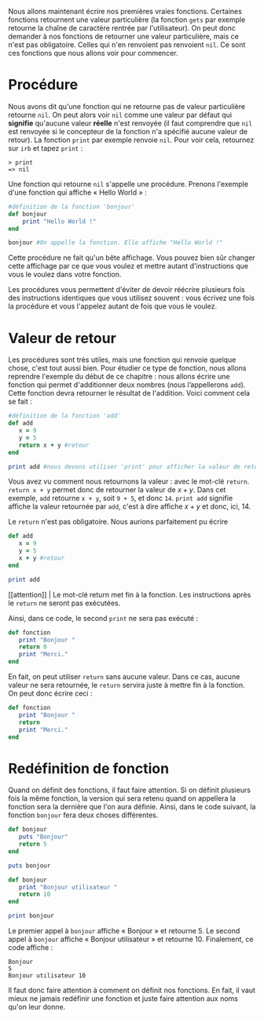 Nous allons maintenant écrire nos premières vraies fonctions. Certaines fonctions retournent une valeur particulière (la fonction `gets` par exemple retourne la chaîne de caractère rentrée par l'utilisateur). On peut donc demander à nos fonctions de retourner une valeur particulière, mais ce n'est pas obligatoire. Celles qui n'en renvoient pas renvoient `nil`. Ce sont ces fonctions que nous allons voir pour commencer.

# Procédure

Nous avons dit qu'une fonction qui ne retourne pas de valeur particulière retourne `nil`. On peut alors voir `nil` comme une valeur par défaut qui **signifie** qu'aucune valeur **réelle** n'est renvoyée (il faut comprendre que `nil` est renvoyée si le concepteur de la fonction n'a spécifié aucune valeur de retour). La fonction `print` par exemple renvoie `nil`. Pour voir cela, retournez sur `irb` et tapez `print` :

```
> print
=> nil
``` 

Une fonction qui retourne `nil` s'appelle une procédure. 
Prenons l'exemple d'une fonction qui affiche « Hello World » :

```ruby
#définition de la fonction 'bonjour'
def bonjour
    print "Hello World !"
end

bonjour #On appelle la fonction. Elle affiche "Hello World !"
```

Cette procédure ne fait qu'un bête affichage. Vous pouvez bien sûr changer cette affichage par ce que vous voulez et mettre autant d'instructions que vous le voulez dans votre fonction. 

Les procédures vous permettent d'éviter de devoir réécrire plusieurs fois des instructions identiques que vous utilisez souvent : vous écrivez une fois la procédure et vous l'appelez autant de fois que vous le voulez.

# Valeur de retour

Les procédures sont très utiles, mais une fonction qui renvoie quelque chose, c'est tout aussi bien. Pour étudier ce type de fonction, nous allons reprendre l'exemple du début de ce chapitre : nous allons écrire une fonction qui permet d'additionner deux nombres (nous l’appellerons `add`). Cette fonction devra retourner le résultat de l'addition. Voici comment cela se fait :

```ruby
#définition de la fonction 'add'
def add
   x = 9
   y = 5
   return x + y #retour
end

print add #nous devons utiliser 'print' pour afficher la valeur de retour
```

Vous avez vu comment nous retournons la valeur : avec le mot-clé `return`. `return x + y` permet donc de retourner la valeur de $x + y$. Dans cet exemple, `add` retourne `x + y`, soit `9 + 5`, et donc `14`. `print add` signifie affiche la valeur retournée par `add`, c'est à dire affiche $x + y$ et donc, ici, $14$. 

Le `return` n'est pas obligatoire. Nous aurions parfaitement pu écrire 

```ruby
def add  
   x = 9
   y = 5
   x + y #retour
end

print add
```

[[attention]]
| Le mot-clé return met fin à la fonction. Les instructions après le `return` ne seront pas exécutées.
  
Ainsi, dans ce code, le second `print` ne sera pas exécuté :

```ruby
def fonction
   print "Bonjour "
   return 0
   print "Merci." 
end
```

En fait, on peut utiliser `return` sans aucune valeur. Dans ce cas, aucune valeur ne sera retournée, le `return` servira juste à mettre fin à la fonction. On peut donc écrire ceci :

```ruby
def fonction
   print "Bonjour "
   return
   print "Merci." 
end
```

# Redéfinition de fonction

Quand on définit des fonctions, il faut faire attention. Si on définit plusieurs fois la même fonction, la version qui sera retenu quand on appellera la fonction sera la dernière que l'on aura définie. Ainsi, dans le code suivant, la fonction `bonjour` fera deux choses différentes. 

```ruby
def bonjour
   puts "Bonjour" 
   return 5
end

puts bonjour

def bonjour
   print "Bonjour utilisateur "
   return 10   
end

print bonjour
```

Le premier appel à `bonjour` affiche « Bonjour » et retourne $5$. Le second appel à `bonjour` affiche « Bonjour utilisateur » et retourne $10$. Finalement, ce code affiche :

```
Bonjour 
5
Bonjour utilisateur 10
``` 

Il faut donc faire attention à comment on définit nos fonctions. En fait, il vaut mieux ne jamais redéfinir une fonction et juste faire attention aux noms qu'on leur donne.